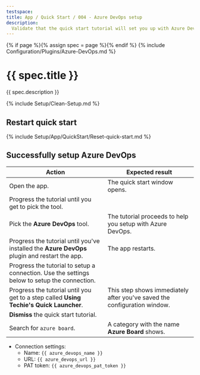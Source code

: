 ```yaml
---
testspace:
title: App / Quick Start / 004 - Azure DevOps setup
description:
  Validate that the quick start tutorial will set you up with Azure DevOps.
---
```


{% if page %}{% assign spec = page %}{% endif %}
{% include Configuration/Plugins/Azure-DevOps.md %}

# {{ spec.title }}

{{ spec.description }}

{% include Setup/Clean-Setup.md %}

## Restart quick start

{% include Setup/App/QuickStart/Reset-quick-start.md %}

## Successfully setup Azure DevOps

| Action                                                                                        | Expected result                                                          |
| --------------------------------------------------------------------------------------------- | ------------------------------------------------------------------------ |
| Open the app.                                                                                 | The quick start window opens.                                            |
| Progress the tutorial until you get to pick the tool.                                         |                                                                          |
| Pick the **Azure DevOps** tool.                                                               | The tutorial proceeds to help you setup with Azure DevOps.               |
| Progress the tutorial until you've installed the **Azure DevOps** plugin and restart the app. | The app restarts.                                                        |
| Progress the tutorial to setup a connection. Use the settings below to setup the connection.  |                                                                          |
| Progress the tutorial until you get to a step called **Using Techie's Quick Launcher**.       | This step shows immediately after you've saved the configuration window. |
| **Dismiss** the quick start tutorial.                                                         |                                                                          |
| Search for `azure board`.                                                                     | A category with the name **Azure Board** shows.                          |

- Connection settings:
  - Name: `{{ azure_devops_name }}`
  - URL: `{{ azure_devops_url }}`
  - PAT token: `{{ azure_devops_pat_token }}`

